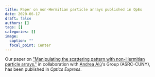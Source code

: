 ```yaml
---
title: Paper on non-Hermitian particle arrays published in OpEx
date: 2020-06-17
draft: false
authors: []
tags: []
categories: []
image:
  caption: ""
  focal_point: Center
---
```

Our paper on ["Manipulating the scattering pattern with non-Hermitian particle arrays,"](/publication/ij-141-op-ex-28-19492-2020/)
in collaboration with [Andrea Alù](http://www.alulab.org)'s Group (ASRC-CUNY),
has been published in *Optics Express*.